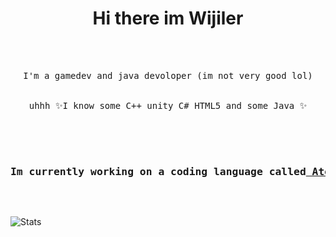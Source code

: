 <h1 align="center"> Hi there im Wijiler </h1>
<br>
<br>
<pre align="center">
I'm a gamedev and java devoloper (im not very good lol)
<br>
uhhh ✨I know some C++ unity C# HTML5 and some Java ✨
<br>
<div>
  <h3>Im currently working on a coding language called<a href="https://github.com/wijiler/Atech"> Atech</a> it is work in progress at the moment </h3>
</div>
</pre>

![Stats](https://github-readme-stats.vercel.app/api?username=wijiler&show_icons=true&theme=dark)
